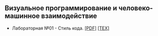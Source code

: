 ## Визуальное программирование и человеко-машинное взаимодействие

* Лабораторная №01 - Стиль кода. [[PDF]](https://github.com/q2p/visual_programming_and_human_interaction/blob/main/lab01_code_style/report.pdf) [[TEX]](https://github.com/q2p/visual_programming_and_human_interaction/blob/main/lab01_code_style/report.tex)

